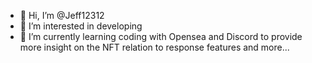 - 👋 Hi, I’m @Jeff12312
- 👀 I’m interested in developing
- 🌱 I’m currently learning coding with Opensea and Discord to provide more insight on the NFT relation to response features and more...

